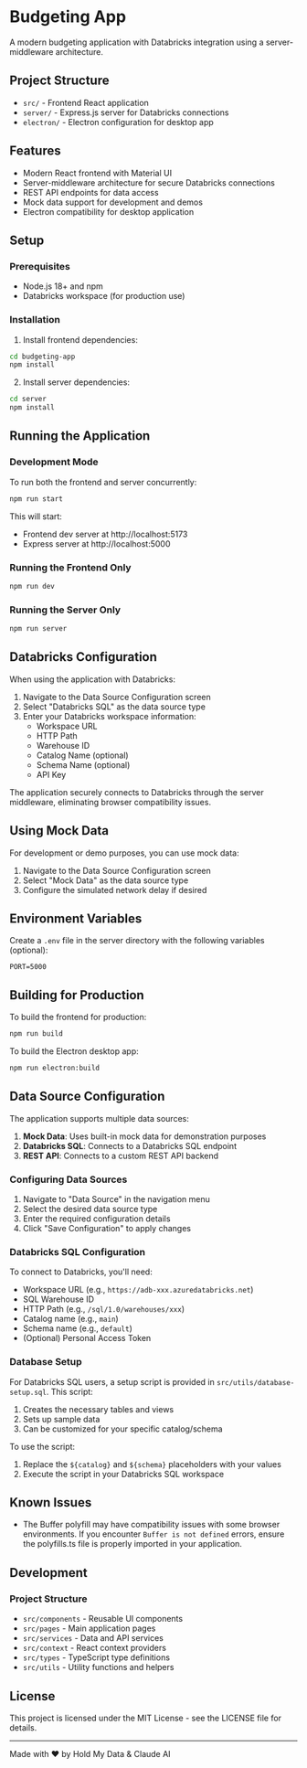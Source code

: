 # Budgeting App

A modern budgeting application with Databricks integration using a server-middleware architecture.

## Project Structure

- `src/` - Frontend React application
- `server/` - Express.js server for Databricks connections
- `electron/` - Electron configuration for desktop app

## Features

- Modern React frontend with Material UI
- Server-middleware architecture for secure Databricks connections
- REST API endpoints for data access
- Mock data support for development and demos
- Electron compatibility for desktop application

## Setup

### Prerequisites

- Node.js 18+ and npm
- Databricks workspace (for production use)

### Installation

1. Install frontend dependencies:

```bash
cd budgeting-app
npm install
```

2. Install server dependencies:

```bash
cd server
npm install
```

## Running the Application

### Development Mode

To run both the frontend and server concurrently:

```bash
npm run start
```

This will start:
- Frontend dev server at http://localhost:5173
- Express server at http://localhost:5000

### Running the Frontend Only

```bash
npm run dev
```

### Running the Server Only

```bash
npm run server
```

## Databricks Configuration

When using the application with Databricks:

1. Navigate to the Data Source Configuration screen
2. Select "Databricks SQL" as the data source type
3. Enter your Databricks workspace information:
   - Workspace URL
   - HTTP Path
   - Warehouse ID
   - Catalog Name (optional)
   - Schema Name (optional)
   - API Key

The application securely connects to Databricks through the server middleware, eliminating browser compatibility issues.

## Using Mock Data

For development or demo purposes, you can use mock data:

1. Navigate to the Data Source Configuration screen
2. Select "Mock Data" as the data source type
3. Configure the simulated network delay if desired

## Environment Variables

Create a `.env` file in the server directory with the following variables (optional):

```
PORT=5000
```

## Building for Production

To build the frontend for production:

```bash
npm run build
```

To build the Electron desktop app:

```bash
npm run electron:build
```

## Data Source Configuration

The application supports multiple data sources:

1. **Mock Data**: Uses built-in mock data for demonstration purposes
2. **Databricks SQL**: Connects to a Databricks SQL endpoint
3. **REST API**: Connects to a custom REST API backend

### Configuring Data Sources

1. Navigate to "Data Source" in the navigation menu
2. Select the desired data source type
3. Enter the required configuration details
4. Click "Save Configuration" to apply changes

### Databricks SQL Configuration

To connect to Databricks, you'll need:

- Workspace URL (e.g., `https://adb-xxx.azuredatabricks.net`)
- SQL Warehouse ID
- HTTP Path (e.g., `/sql/1.0/warehouses/xxx`)
- Catalog name (e.g., `main`)
- Schema name (e.g., `default`)
- (Optional) Personal Access Token

### Database Setup

For Databricks SQL users, a setup script is provided in `src/utils/database-setup.sql`. This script:

1. Creates the necessary tables and views
2. Sets up sample data
3. Can be customized for your specific catalog/schema

To use the script:

1. Replace the `${catalog}` and `${schema}` placeholders with your values
2. Execute the script in your Databricks SQL workspace

## Known Issues

- The Buffer polyfill may have compatibility issues with some browser environments. If you encounter `Buffer is not defined` errors, ensure the polyfills.ts file is properly imported in your application.

## Development

### Project Structure

- `src/components` - Reusable UI components
- `src/pages` - Main application pages
- `src/services` - Data and API services
- `src/context` - React context providers
- `src/types` - TypeScript type definitions
- `src/utils` - Utility functions and helpers

## License

This project is licensed under the MIT License - see the LICENSE file for details.

---

Made with ❤️ by Hold My Data & Claude AI
